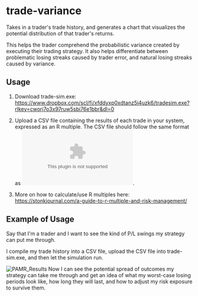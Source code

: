 # trade-variance
Takes in a trader's trade history, and generates a chart that visualizes the potential distribution of that trader's returns.

This helps the trader comprehend the probabilistic variance created by executing their trading strategy. It also helps differentiate between problematic losing streaks caused by trader error, and natural losing streaks caused by variance.

## Usage
1. Download trade-sim.exe: https://www.dropbox.com/scl/fi/xfddyxp0xdtanz5i4uzk6/tradesim.exe?rlkey=cworj7o3x97ruw5sbi76e1bbr&dl=0

2. Upload a CSV file containing the results of each trade in your system, expressed as an R multiple. The CSV file should follow the same format as ![trades_data.csv](https://github.com/UndauntedFish/trade-variance/blob/main/trades_data.csv).

3. More on how to calculate/use R multiples here: https://stonkjournal.com/a-guide-to-r-multiple-and-risk-management/

## Example of Usage 
Say that I'm a trader and I want to see the kind of P/L swings my strategy can put me through.

I compile my trade history into a CSV file, upload the CSV file into trade-sim.exe, and then let the simulation run.

![PAMR_Results](https://github.com/UndauntedFish/trade-variance/assets/58181651/cbb20b43-3537-402c-91ec-13ad8c6e6369)
Now I can see the potential spread of outcomes my strategy can take me through and get an idea of what my worst-case losing periods look like, how long they will last, and how to adjust my risk exposure to survive them.
